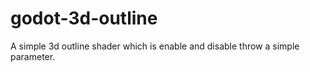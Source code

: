 # godot-3d-outline
A simple 3d outline shader which is enable and disable throw a simple parameter.
